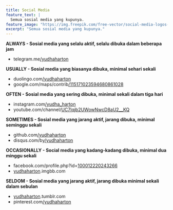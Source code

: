 ```yaml
---
title: Social Media
feature_text: |
  Semua sosial media yang kupunya.
feature_image: "https://img.freepik.com/free-vector/social-media-logos-background_69286-204.jpg?w=1080"
excerpt: "Semua sosial media yang kupunya."
---
```


**ALWAYS - Sosial media yang selalu aktif, selalu dibuka dalam beberapa jam**
- telegram.me[/yudhaharton](https://telegram.me/yudhaharton)

**USUALLY - Sosial media yang biasanya dibuka, minimal sehari sekali**
- duolingo.com[/yudhaharton](https://duolingo.com/yudhaharton)
- google.com/maps/contrib[/115171023594680861028](https://maps.app.goo.gl/hNQNvpXv7S7DBjLCA)

**OFTEN - Sosial media yang sering dibuka, minimal sekali dalam tiga hari**
- instagram.com[/yudha_harton](https://instagram.com/yudha_harton)
- youtube.com/channel/[UC7lqjb2UWowNwcD8aU2__KQ](https://www.youtube.com/channel/UC7lqjb2UWowNwcD8aU2__KQ)

**SOMETIMES - Sosial media yang jarang aktif, jarang dibuka, minimal seminggu sekali**
- github.com[/yudhaharton](https://github.com/yudhaharton)
- disqus.com/by[/yudhaharton](https://disqus.com/by/yudhaharton)

**OCCASIONALLY - Social media yang kadang-kadang dibuka, minimal dua minggu sekali**
- facebook.com/profile.php?id=[100012220243266](https://www.facebook.com/profile.php?id=100012220243266)
- [yudhaharton](https://yudhaharton.imgbb.com/).imgbb.com

**SELDOM - Sosial media yang jarang aktif, jarang dibuka minimal sekali dalam sebulan**
- [yudhaharton](https://yudhaharton.tumblr.com).tumblr.com
- pinterest.com[/yudhaharton](https://pinterest/yudhaharton)